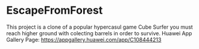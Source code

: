 # EscapeFromForest
This project is a clone of a popular hypercasul game Cube Surfer you must reach higher ground with colecting barrels in order to survive.
Huawei App Gallery Page: https://appgallery.huawei.com/app/C108444213
